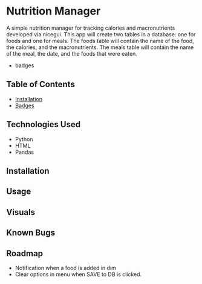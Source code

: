 # Nutrition Manager
A simple nutrition manager for tracking calories and macronutrients developed via nicegui.
This app will create two tables in a database: one for foods and one for meals. The foods table will contain the name of the food, the calories, and the macronutrients. The meals table will contain the name of the meal, the date, and the foods that were eaten.

- badges

## Table of Contents
- [Installation](installation)
- [Badges](badges)


## Technologies Used
- Python
- HTML
- Pandas

## Installation
## Usage
## Visuals
## Known Bugs
## Roadmap


- Notification when a food is added in dim
- Clear options in menu when SAVE to DB is clicked.